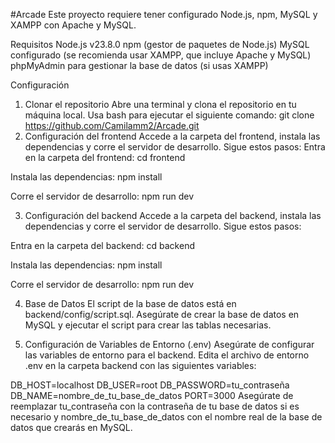 #Arcade 
Este proyecto requiere tener configurado Node.js, npm, MySQL y XAMPP con Apache y MySQL.

Requisitos
Node.js v23.8.0
npm (gestor de paquetes de Node.js)
MySQL configurado (se recomienda usar XAMPP, que incluye Apache y MySQL)
phpMyAdmin para gestionar la base de datos (si usas XAMPP)

Configuración
1. Clonar el repositorio
Abre una terminal y clona el repositorio en tu máquina local. Usa bash para ejecutar el siguiente comando:
git clone https://github.com/Camilamm2/Arcade.git
2. Configuración del frontend
Accede a la carpeta del frontend, instala las dependencias y corre el servidor de desarrollo. Sigue estos pasos:
Entra en la carpeta del frontend:
cd frontend

Instala las dependencias:
npm install

Corre el servidor de desarrollo:
npm run dev

3. Configuración del backend
Accede a la carpeta del backend, instala las dependencias y corre el servidor de desarrollo. Sigue estos pasos:

Entra en la carpeta del backend:
cd backend

Instala las dependencias:
npm install

Corre el servidor de desarrollo:
npm run dev

4. Base de Datos
El script de la base de datos está en backend/config/script.sql. Asegúrate de crear la base de datos en MySQL y ejecutar el script para crear las tablas necesarias.

6. Configuración de Variables de Entorno (.env)
Asegúrate de configurar las variables de entorno para el backend. Edita el archivo de entorno .env en la carpeta backend con las siguientes variables:

DB_HOST=localhost
DB_USER=root
DB_PASSWORD=tu_contraseña
DB_NAME=nombre_de_tu_base_de_datos
PORT=3000
Asegúrate de reemplazar tu_contraseña con la contraseña de tu base de datos si es necesario y nombre_de_tu_base_de_datos con el nombre real de la base de datos que crearás en MySQL.


